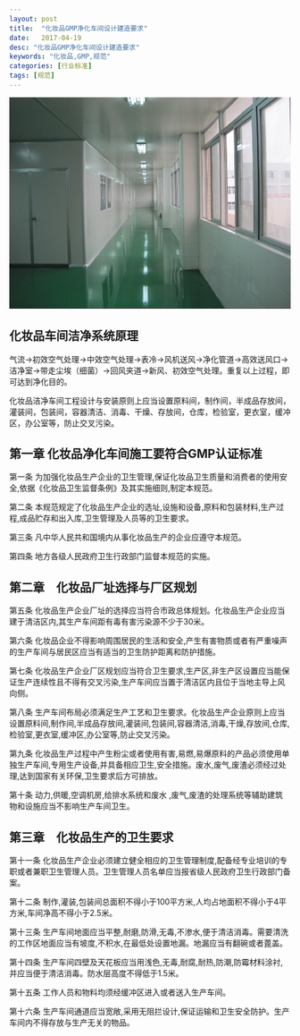 ```yaml
---
layout: post
title:  "化妆品GMP净化车间设计建造要求"
date:   2017-04-19
desc: "化妆品GMP净化车间设计建造要求"
keywords: "化妆品,GMP,规范"
categories: [行业标准]
tags: [规范]
---
```


![](/static/img/2017/04/1901.jpg)

## 化妆品车间洁净系统原理

气流→初效空气处理→中效空气处理→表冷→风机送风→净化管道→高效送风口→洁净室→带走尘埃（细菌）→回风夹道→新风、初效空气处理。重复以上过程，即可达到净化目的。

化妆品洁净车间工程设计与安装原则上应当设置原料间，制作间，半成品存放间，灌装间，包装间，容器清洁、消毒、干燥、存放间，仓库，检验室，更衣室，缓冲区，办公室等，防止交叉污染。

## 第一章 化妆品净化车间施工要符合GMP认证标准

第一条 为加强化妆品生产企业的卫生管理,保证化妆品卫生质量和消费者的使用安全,依据《化妆品卫生监督条例》及其实施细则,制定本规范。

第二条 本规范规定了化妆品生产企业的选址,设施和设备,原料和包装材料,生产过程,成品贮存和出入库,卫生管理及人员等的卫生要求。

第三条 凡中华人民共和国境内从事化妆品生产的企业应遵守本规范。

第四条 地方各级人民政府卫生行政部门监督本规范的实施。

## 第二章　化妆品厂址选择与厂区规划

第五条 化妆品生产企业厂址的选择应当符合市政总体规划。化妆品生产企业应当建于清洁区内,其生产车间距有毒有害污染源不少于30米。

第六条 化妆品企业不得影响周围居民的生活和安全,产生有害物质或者有严重噪声的生产车间与居民区应当有适当的卫生防护距离和防护措施。

第七条 化妆品生产企业厂区规划应当符合卫生要求,生产区,非生产区设置应当能保证生产连续性且不得有交叉污染,生产车间应当置于清洁区内且位于当地主导上风向侧。

第八条 生产车间布局必须满足生产工艺和卫生要求。化妆品生产企业原则上应当设置原料间,制作间,半成品存放间,灌装间,包装间,容器清洁,消毒,干燥,存放间,仓库,检验室,更衣室,缓冲区,办公室等,防止交叉污染。

第九条 化妆品生产过程中产生粉尘或者使用有害,易燃,易爆原料的产品必须使用单独生产车间,专用生产设备,并具备相应卫生,安全措施。废水,废气,废渣必须经过处理,达到国家有关环保,卫生要求后方可排放。

第十条 动力,供暖,空调机房,给排水系统和废水 ,废气,废渣的处理系统等辅助建筑物和设施应当不影响生产车间卫生。

## 第三章　化妆品生产的卫生要求

第十一条 化妆品生产企业必须建立健全相应的卫生管理制度,配备经专业培训的专职或者兼职卫生管理人员。卫生管理人员名单应当报省级人民政府卫生行政部门备案。

第十二条 制作,灌装,包装间总面积不得小于100平方米,人均占地面积不得小于4平方米,车间净高不得小于2.5米。

第十三条 生产车间地面应当平整,耐磨,防滑,无毒,不渗水,便于清洁消毒。需要清洗的工作区地面应当有坡度,不积水,在最低处设置地漏。地漏应当有翻碗或者蓖盖。

第十四条 生产车间四壁及天花板应当用浅色,无毒,耐腐,耐热,防潮,防霉材料涂衬,并应当便于清洁消毒。防水层高度不得低于1.5米。

第十五条 工作人员和物料均须经缓冲区进入或者送入生产车间。

第十六条 生产车间通道应当宽敞,采用无阻拦设计,保证运输和卫生安全防护。生产车间内不得存放与生产无关的物品。

